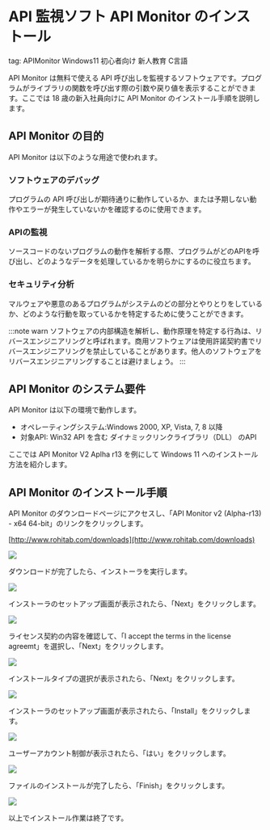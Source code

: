 # API 監視ソフト API Monitor のインストール
tag: APIMonitor Windows11 初心者向け 新人教育 C言語

API Monitor は無料で使える API 呼び出しを監視するソフトウェアです。プログラムがライブラリの関数を呼び出す際の引数や戻り値を表示することができます。ここでは 18 歳の新入社員向けに API Monitor のインストール手順を説明します。

## API Monitor の目的
API Monitor は以下のような用途で使われます。

### ソフトウェアのデバッグ
プログラムの API 呼び出しが期待通りに動作しているか、または予期しない動作やエラーが発生していないかを確認するのに使用できます。

### APIの監視
ソースコードのないプログラムの動作を解析する際、プログラムがどのAPIを呼び出し、どのようなデータを処理しているかを明らかにするのに役立ちます。

### セキュリティ分析
マルウェアや悪意のあるプログラムがシステムのどの部分とやりとりをしているか、どのような行動を取っているかを特定するために使うことができます。

:::note warn
ソフトウェアの内部構造を解析し、動作原理を特定する行為は、リバースエンジニアリングと呼ばれます。商用ソフトウェアは使用許諾契約書でリバースエンジニアリングを禁止していることがあります。他人のソフトウェアをリバースエンジニアリングすることは避けましょう。
:::

## API Monitor のシステム要件
API Monitor は以下の環境で動作します。

- オペレーティングシステム:Windows 2000, XP, Vista, 7, 8 以降
- 対象API: Win32 API を含む ダイナミックリンクライブラリ（DLL） のAPI

ここでは API Monitor V2 Aplha r13 を例にして Windows 11 へのインストール方法を紹介します。

## API Monitor のインストール手順

API Monitor のダウンロードページにアクセスし、「API Monitor v2 (Alpha-r13) - x64 64-bit」のリンクをクリックします。

[http://www.rohitab.com/downloads](http://www.rohitab.com/downloads)

![](01_officialsite.png)

ダウンロードが完了したら、インストーラを実行します。

![](11_download.png)

インストーラのセットアップ画面が表示されたら、「Next」をクリックします。

![](21_installer.png)

ライセンス契約の内容を確認して、「I accept the terms in the license agreemt」を選択し、「Next」をクリックします。

![](22_installer.png)

インストールタイプの選択が表示されたら、「Next」をクリックします。

![](23_installer.png)

インストーラのセットアップ画面が表示されたら、「Install」をクリックします。

![](24_installer.png)

ユーザーアカウント制御が表示されたら、「はい」をクリックします。

![](25_installer.png)

ファイルのインストールが完了したら、「Finish」をクリックします。

![](27_installer.png)

以上でインストール作業は終了です。

